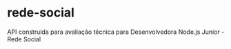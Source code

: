 # rede-social
API construída para avaliação técnica para Desenvolvedora Node.js Junior - Rede Social
